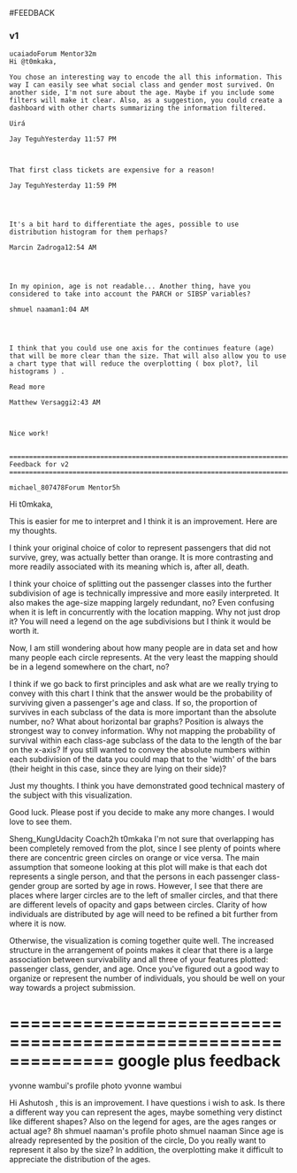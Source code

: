 #FEEDBACK

### v1

	ucaiadoForum Mentor32m
	Hi @t0mkaka,

	You chose an interesting way to encode the all this information. This way I can easily see what social class and gender most survived. On another side, I'm not sure about the age. Maybe if you include some filters will make it clear. Also, as a suggestion, you could create a dashboard with other charts summarizing the information filtered.

	Uirá

	Jay TeguhYesterday 11:57 PM


	 
	That first class tickets are expensive for a reason!﻿

	Jay TeguhYesterday 11:59 PM


	 
	 
	It's a bit hard to differentiate the ages, possible to use distribution histogram for them perhaps?﻿

	Marcin Zadroga12:54 AM


	 
	 
	In my opinion, age is not readable... Another thing, have you considered to take into account the PARCH or SIBSP variables?﻿

	shmuel naaman1:04 AM


	 
	 
	I think that you could use one axis for the continues feature (age) that will be more clear than the size. That will also allow you to use a chart type that will reduce the overplotting ( box plot?, lil histograms ) . 
	﻿
	Read more

	Matthew Versaggi2:43 AM



	Nice work! ﻿


	===========================================================================
	Feedback for v2
	===========================================================================

	michael_807478Forum Mentor5h
Hi t0mkaka,

This is easier for me to interpret and I think it is an improvement. Here are my thoughts.

I think your original choice of color to represent passengers that did not survive, grey, was actually better than orange. It is more contrasting and more readily associated with its meaning which is, after all, death.

I think your choice of splitting out the passenger classes into the further subdivision of age is technically impressive and more easily interpreted. It also makes the age-size mapping largely redundant, no? Even confusing when it is left in concurrently with the location mapping. Why not just drop it? You will need a legend on the age subdivisions but I think it would be worth it.

Now, I am still wondering about how many people are in data set and how many people each circle represents. At the very least the mapping should be in a legend somewhere on the chart, no?

I think if we go back to first principles and ask what are we really trying to convey with this chart I think that the answer would be the probability of surviving given a passenger's age and class. If so, the proportion of survives in each subclass of the data is more important than the absolute number, no? What about horizontal bar graphs? Position is always the strongest way to convey information. Why not mapping the probability of survival within each class-age subclass of the data to the length of the bar on the x-axis? If you still wanted to convey the absolute numbers within each subdivision of the data you could map that to the 'width' of the bars (their height in this case, since they are lying on their side)?

Just my thoughts. I think you have demonstrated good technical mastery of the subject with this visualization.

Good luck. Please post if you decide to make any more changes. I would love to see them.





Sheng_KungUdacity Coach2h    t0mkaka
I'm not sure that overlapping has been completely removed from the plot, since I see plenty of points where there are concentric green circles on orange or vice versa. The main assumption that someone looking at this plot will make is that each dot represents a single person, and that the persons in each passenger class-gender group are sorted by age in rows. However, I see that there are places where larger circles are to the left of smaller circles, and that there are different levels of opacity and gaps between circles. Clarity of how individuals are distributed by age will need to be refined a bit further from where it is now.

Otherwise, the visualization is coming together quite well. The increased structure in the arrangement of points makes it clear that there is a large association between survivability and all three of your features plotted: passenger class, gender, and age. Once you've figured out a good way to organize or represent the number of individuals, you should be well on your way towards a project submission.



==============================================================
google plus feedback
==============================================================
yvonne wambui's profile photo
yvonne wambui

Hi Ashutosh , this is an improvement. I have questions i wish to ask.
Is there a different way you can represent the ages, maybe something very distinct like different shapes? 
Also on the legend for ages, are the ages  ranges or actual age?
8h
shmuel naaman's profile photo
shmuel naaman
Since age is already represented by the position of the circle, Do you really want to represent it also by the size? In addition, the overplotting make it difficult to appreciate the distribution of the ages. 
